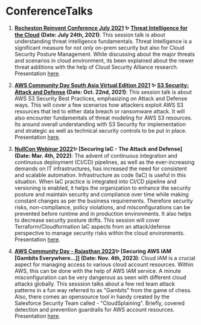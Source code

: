 # ConferenceTalks

1. **[Rocheston Reinvent Conference July 2021](https://reinvent.rocheston.com/schedule.html) :sparkles: [Threat Intelligence for the Cloud](https://www.youtube.com/watch?v=be16-_xbjdw) (Date: July 24th, 2021)**: This session talk is about understanding threat intelligence fundamentals. Threat Intelligence is a significant measure for not only on-prem security but also for Cloud Security Posture Management. While discussing about the major threats and scenarios in cloud environment, its been explained about the newer threat additions with the help of Cloud Security Alliance research. Presentation [here](https://github.com/ntnshrm87/ConnferenceTalks-NitinS/blob/main/Threat%20Intelligence%20for%20the%20Cloud.pdf).

2. **[AWS Community Day South Asia Virtual Edition 2021](https://communityday.awsug.asia/) :sparkles: [S3 Security: Attack and Defense](https://youtu.be/Q4Wkfo5BXyo?t=8974) (Date: Oct. 22nd, 2021)**: This session talk is about AWS S3 Security Best Practices, emphasizing on Attack and Defense ways. This will cover a few scenarios how attackers exploit AWS S3 resources that led to either data breach or ransomware attack. It will also encounter fundamentals of threat modeling for AWS S3 resources. Its around overall understanding with S3 Security for implementation and strategic as well as technical security controls to be put in place. Presentation [here](https://github.com/ntnshrm87/ConnferenceTalks-NitinS/blob/main/ACD2021%20-%20S3%20Security_%20Attack%20and%20Defense.pdf). 

3. **[NullCon Webinar 2022](https://nullcon.net/archive-download/webinars):sparkles: [Securing IaC - The Attack and Defense] (Date: Mar. 4th, 2022)**: The advent of continuous integration and continuous deployment (CI/CD) pipelines, as well as the ever-increasing demands on IT infrastructures, has increased the need for consistent and scalable automation. Infrastructure as code (IaC) is useful in this situation. When IaC practice is integrated into CI/CD pipeline and versioning is enabled, it helps the organization to enhance the security posture and maintain security and compliance over time while making constant changes as per the business requirements. Therefore security risks, non-compliance, policy violations, and misconfigurations can be prevented before runtime and in production environments. It also helps to decrease security posture drifts. 
This session will cover Terraform/Cloudformation IaC aspects from an attack/defense perspective to manage security risks within the cloud environments. Presentation [here](https://github.com/ntnshrm87/ConnferenceTalks-NitinS/blob/main/Securing%20IaC_%20The%20Attack%20and%20Defense.pdf).

4. **[AWS Community Day - Rajasthan 2023](https://awsugjaipur.in/):sparkles: [Securing AWS IAM [Gambits Everywhere…]] (Date: Nov. 4th, 2023)**: Cloud IAM is a crucial aspect for managing access to various cloud account resources. Within AWS, this can be done with the help of AWS IAM service. A minute misconfiguration can be very dangerous as seen with different cloud attacks globally. This sesssion talks about a few red team attack patterns in a fun way referred to as "Gambits" from the game of chess. Also, there comes an opensource tool in handy created by the Salesforce Security Team called - "CloudSplaining". Briefly, covered detection and prevention guardrails for AWS account resources.  Presentation [here](https://github.com/ntnshrm87/ConnferenceTalks-NitinS/blob/main/Securing%20IaC_%20The%20Attack%20and%20Defense.pdf).
